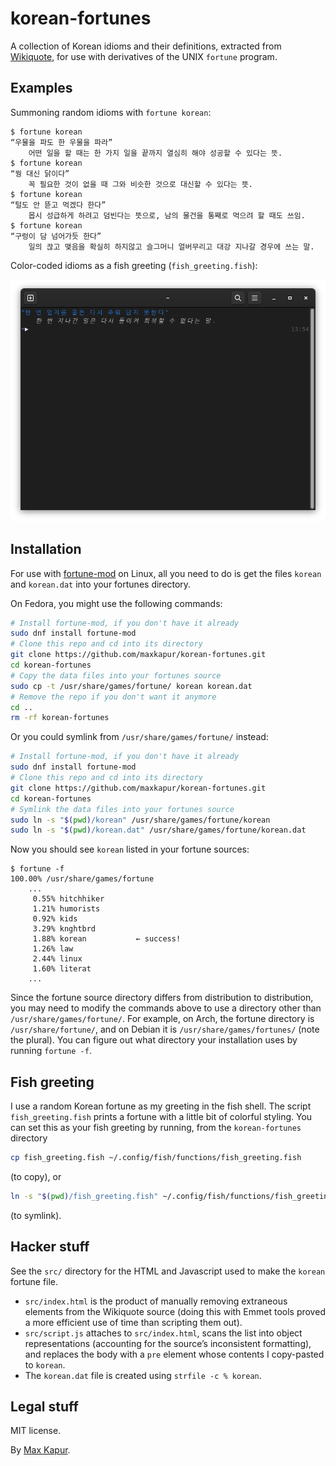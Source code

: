 # korean-fortunes

A collection of Korean idioms and their definitions, extracted from [Wikiquote](https://ko.wikiquote.org/wiki/%ED%95%9C%EA%B5%AD_%EC%86%8D%EB%8B%B4), for use with derivatives of the UNIX `fortune` program.

## Examples

Summoning random idioms with `fortune korean`:

````text
$ fortune korean
“우물을 파도 한 우물을 파라”
    어떤 일을 할 때는 한 가지 일을 끝까지 열심히 해야 성공할 수 있다는 뜻.
$ fortune korean
“꿩 대신 닭이다”
    꼭 필요한 것이 없을 때 그와 비슷한 것으로 대신할 수 있다는 뜻.
$ fortune korean
“털도 안 뜯고 먹겠다 한다”
    몹시 성급하게 하려고 덤빈다는 뜻으로, 남의 물건을 통째로 먹으려 할 때도 쓰임.
$ fortune korean
“구렁이 담 넘어가듯 한다”
    일의 끊고 맺음을 확실히 하지않고 슬그머니 얼버무리고 대강 지나갈 경우에 쓰는 말.
````

Color-coded idioms as a fish greeting (`fish_greeting.fish`):

![A screenshot of a fish prompt preceded by the output of the `fish_greeting.fish` script. The idiom is “한 번 엎지른 물은 다시 주워 담지 못한다” and its explanation is 한 번 지나간 일은 다시 돌이켜 회복할 수 없다는 말.](./example.png)

## Installation

For use with [fortune-mod](https://github.com/shlomif/fortune-mod) on Linux, all you need to do is get the files `korean` and `korean.dat` into your fortunes directory.

On Fedora, you might use the following commands:

````bash
# Install fortune-mod, if you don't have it already
sudo dnf install fortune-mod
# Clone this repo and cd into its directory
git clone https://github.com/maxkapur/korean-fortunes.git
cd korean-fortunes
# Copy the data files into your fortunes source
sudo cp -t /usr/share/games/fortune/ korean korean.dat
# Remove the repo if you don't want it anymore
cd ..
rm -rf korean-fortunes
````
Or you could symlink from `/usr/share/games/fortune/` instead:

````bash
# Install fortune-mod, if you don't have it already
sudo dnf install fortune-mod
# Clone this repo and cd into its directory
git clone https://github.com/maxkapur/korean-fortunes.git
cd korean-fortunes
# Symlink the data files into your fortunes source
sudo ln -s "$(pwd)/korean" /usr/share/games/fortune/korean
sudo ln -s "$(pwd)/korean.dat" /usr/share/games/fortune/korean.dat
````

Now you should see `korean` listed in your fortune sources:

````text
$ fortune -f
100.00% /usr/share/games/fortune
    ...
     0.55% hitchhiker
     1.21% humorists
     0.92% kids
     3.29% knghtbrd
     1.88% korean           ← success!
     1.26% law
     2.44% linux
     1.60% literat
    ...
````

Since the fortune source directory differs from distribution to distribution,
you may need to modify the commands above to use a directory other than 
`/usr/share/games/fortune/`. For example, on Arch, the fortune directory is
`/usr/share/fortune/`, and on Debian it is `/usr/share/games/fortunes/` (note
the plural). You can figure out what directory your installation uses by
running `fortune -f`.

## Fish greeting

I use a random Korean fortune as my greeting in the fish shell. The script `fish_greeting.fish`
prints a fortune with a little bit of colorful styling. You can set this as your fish greeting
by running, from the `korean-fortunes` directory

````bash
cp fish_greeting.fish ~/.config/fish/functions/fish_greeting.fish
````

(to copy), or

````bash
ln -s "$(pwd)/fish_greeting.fish" ~/.config/fish/functions/fish_greeting.fish
````

(to symlink).

## Hacker stuff

See the `src/` directory for the HTML and Javascript used to make the `korean` fortune file.

- `src/index.html` is the product of manually removing extraneous elements from the Wikiquote source (doing this with Emmet tools proved a more efficient use of time than scripting them out).
- `src/script.js` attaches to `src/index.html`, scans the list into object representations (accounting for the source’s inconsistent formatting), and replaces the body with a `pre` element whose contents I copy-pasted to `korean`.
- The `korean.dat` file is created using `strfile -c % korean`.

## Legal stuff

MIT license.

By [Max Kapur](https://maxkapur.com).
